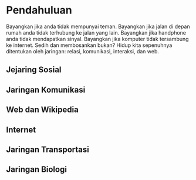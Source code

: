 # Pendahuluan
Bayangkan jika anda tidak mempunyai teman. Bayangkan jika jalan di depan rumah anda tidak terhubung ke jalan yang lain. Bayangkan jika handphone anda tidak mendapatkan sinyal. Bayangkan jika komputer tidak tersambung ke internet. Sedih dan membosankan bukan? Hidup kita sepenuhnya ditentukan oleh jaringan: relasi, komunikasi, interaksi, dan web.
## Jejaring Sosial
## Jaringan Komunikasi
## Web dan Wikipedia
## Internet
## Jaringan Transportasi
## Jaringan Biologi
